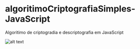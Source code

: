 # algoritimoCriptografiaSimples-JavaScript
Algoritimo de criptogradia e descriptografia em JavaScript

![alt text](http://url/to/img.png) 
